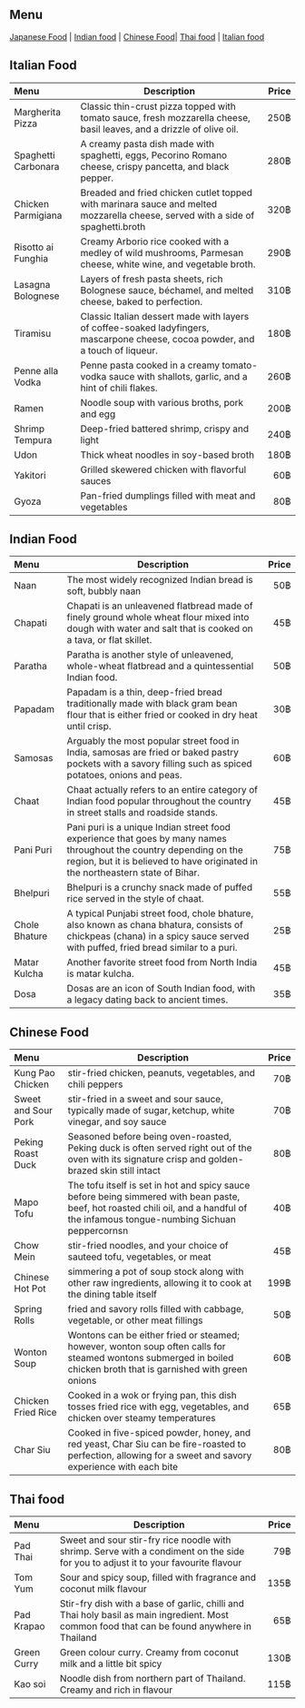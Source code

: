 ## Menu
[Japanese Food](#japanese-food) | [Indian food](#indian-food) | [Chinese Food](#chinese-food)| [Thai food](#thai-food) | [Italian food](#italian-food)

## Italian Food
| Menu                               |Description                                         | Price  |
|:-----------------------------------|----------------------------------------------------|-------:|
| Margherita Pizza                              |Classic thin-crust pizza topped with tomato sauce, fresh mozzarella cheese, basil leaves, and a drizzle of olive oil.       |  250฿  |
| Spaghetti Carbonara                     |A creamy pasta dish made with spaghetti, eggs, Pecorino Romano cheese, crispy pancetta, and black pepper.      |  280฿  |
| Chicken Parmigiana                             |Breaded and fried chicken cutlet topped with marinara sauce and melted mozzarella cheese, served with a side of spaghetti.broth              |  320฿  |
| Risotto ai Funghia                           |Creamy Arborio rice cooked with a medley of wild mushrooms, Parmesan cheese, white wine, and vegetable broth.     |  290฿   |
| Lasagna Bolognese                           |Layers of fresh pasta sheets, rich Bolognese sauce, béchamel, and melted cheese, baked to perfection. |  310฿   |
| Tiramisu                           |Classic Italian dessert made with layers of coffee-soaked ladyfingers, mascarpone cheese, cocoa powder, and a touch of liqueur. |  180฿   |
| Penne alla Vodka                           | Penne pasta cooked in a creamy tomato-vodka sauce with shallots, garlic, and a hint of chili flakes. |  260฿   |
| Ramen                              |Noodle soup with various broths, pork and egg       |  200฿  |
| Shrimp Tempura                     |Deep-fried battered shrimp, crispy and light        |  240฿  |
| Udon                               |Thick wheat noodles in soy-based broth              |  180฿  |
| Yakitori                           |Grilled skewered chicken with flavorful sauces      |  60฿   |
| Gyoza                              |Pan-fried dumplings filled with meat and vegetables |  80฿   |

## Indian Food
|          Menu               |    Description                   | Price  |
|:-----------------------------------|-----------------------|-------:|
| Naan    |The most widely recognized Indian bread is soft, bubbly naan |    50฿    |
|  Chapati   |Chapati is an unleavened flatbread made of finely ground whole wheat flour mixed into dough with water and salt that is cooked on a tava, or flat skillet. |      45฿  |
| Paratha    |Paratha is another style of unleavened, whole-wheat flatbread and a quintessential Indian food. |     50฿  |
| Papadam   |Papadam is a thin, deep-fried bread traditionally made with black gram bean flour that is either fried or cooked in dry heat until crisp. |      30฿  |
| Samosas    | Arguably the most popular street food in India, samosas are fried or baked pastry pockets with a savory filling such as spiced potatoes, onions and peas.|      60฿  |
| Chaat    |Chaat actually refers to an entire category of Indian food popular throughout the country in street stalls and roadside stands. |      45฿  |
| Pani Puri    |Pani puri is a unique Indian street food experience that goes by many names throughout the country depending on the region, but it is believed to have originated in the northeastern state of Bihar. |      75฿  |
| Bhelpuri    |Bhelpuri is a crunchy snack made of puffed rice served in the style of chaat. |      55฿  |
| Chole Bhature    |A typical Punjabi street food, chole bhature, also known as chana bhatura, consists of chickpeas (chana) in a spicy sauce served with puffed, fried bread similar to a puri. |      25฿  |
| Matar Kulcha    |Another favorite street food from North India is matar kulcha. |      45฿  |
| Dosa    |Dosas are an icon of South Indian food, with a legacy dating back to ancient times. |      35฿  |

## Chinese Food
| Menu | Description                                                  | Price |
|:-----|--------------------------------------------------------------|------:|
| Kung Pao Chicken |  stir-fried chicken, peanuts, vegetables, and chili peppers |  70฿ |
| Sweet and Sour Pork | stir-fried in a sweet and sour sauce, typically made of sugar, ketchup, white vinegar, and soy sauce |  70฿ |
| Peking Roast Duck | Seasoned before being oven-roasted, Peking duck is often served right out of the oven with its signature crisp and golden-brazed skin still intact |  80฿ |
| Mapo Tofu | The tofu itself is set in hot and spicy sauce before being simmered with bean paste, beef, hot roasted chili oil, and a handful of the infamous tongue-numbing Sichuan peppercornsn |  40฿ |
| Chow Mein | stir-fried noodles, and your choice of sauteed tofu, vegetables, or meat |  45฿ |
| Chinese Hot Pot | simmering a pot of soup stock along with other raw ingredients, allowing it to cook at the dining table itself |  199฿ |
| Spring Rolls | fried and savory rolls filled with cabbage, vegetable, or other meat fillings |  50฿ |
| Wonton Soup | Wontons can be either fried or steamed; however, wonton soup often calls for steamed wontons submerged in boiled chicken broth that is garnished with green onions |  60฿ |
| Chicken Fried Rice | Cooked in a wok or frying pan, this dish tosses fried rice with egg, vegetables, and chicken over steamy temperatures |  65฿ |
| Char Siu | Cooked in five-spiced powder, honey, and red yeast, Char Siu can be fire-roasted to perfection, allowing for a sweet and savory experience with each bite |  80฿ |

## Thai food
|          Menu               |    Description                   | Price  |
|:-----------------------------------|-----------------------|-------:|
| Pad Thai    |Sweet and sour stir-fry rice noodle with shrimp. Serve with a condiment on the side for you to adjust it to your favourite flavour |    79฿    |
| Tom Yum   | Sour and spicy soup, filled with fragrance and coconut milk flavour|    135฿    |
| Pad Krapao    |Stir-fry dish with a base of garlic, chilli and Thai holy basil as main ingredient. Most common food that can be found anywhere in Thailand |    65฿    |
|   Green Curry  |Green colour curry. Creamy from coconut milk and a little bit spicy |    130฿    |
|  Kao soi  |Noodle dish from northern part of Thailand. Creamy and rich in flavour|    115฿    |
